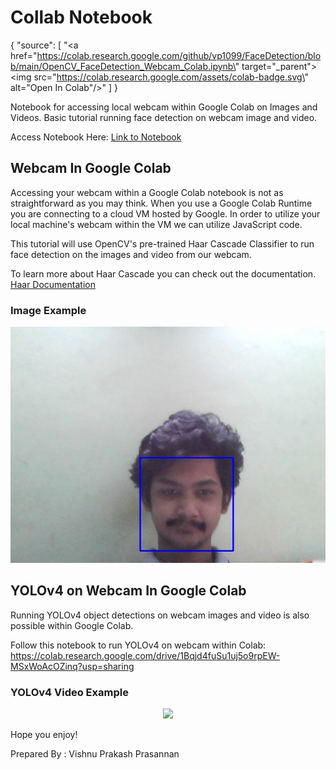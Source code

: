 # Collab Notebook
{ "source": [
        "<a href=\"https://colab.research.google.com/github/vp1099/FaceDetection/blob/main/OpenCV_FaceDetection_Webcam_Colab.ipynb\" target=\"_parent\"><img src=\"https://colab.research.google.com/assets/colab-badge.svg\" alt=\"Open In Colab\"/></a>"
      ]
    }

Notebook for accessing local webcam within Google Colab on Images and Videos. Basic tutorial running face detection on webcam image and video.

Access Notebook Here: [Link to Notebook](https://colab.research.google.com/drive/1Bqjd4fuSu1uj5o9rpEW-MSxWoAcOZinq?usp=sharing)

## Webcam In Google Colab
Accessing your webcam within a Google Colab notebook is not as straightforward as you may think. When you use a Google Colab Runtime you are connecting to a cloud VM hosted by Google. In order to utilize your local machine's webcam within the VM we can utilize JavaScript code.

This tutorial will use OpenCV's pre-trained Haar Cascade Classifier to run face detection on the images and video from our webcam.

To learn more about Haar Cascade you can check out the documentation. [Haar Documentation](https://opencv-python-tutroals.readthedocs.io/en/latest/py_tutorials/py_objdetect/py_face_detection/py_face_detection.html)

### Image Example
<p align="center"><img src="photo.jpg"\></p>


## YOLOv4 on Webcam In Google Colab
Running YOLOv4 object detections on webcam images and video is also possible within Google Colab.

Follow this notebook to run YOLOv4 on webcam within Colab: https://colab.research.google.com/drive/1Bqjd4fuSu1uj5o9rpEW-MSxWoAcOZinq?usp=sharing
### YOLOv4 Video Example
<p align="center"><img src="yolov4-webcam-demo.gif"\></p>

Hope you enjoy!

Prepared By : Vishnu Prakash Prasannan
